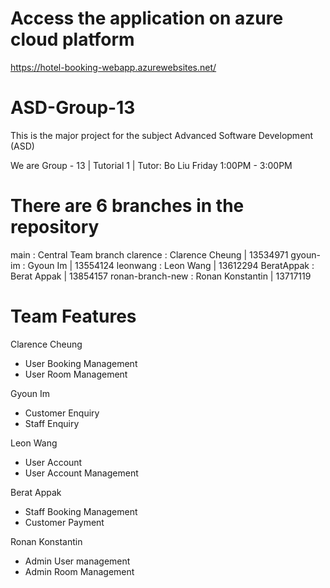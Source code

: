 # Access the application on azure cloud platform

https://hotel-booking-webapp.azurewebsites.net/

# ASD-Group-13

This is the major project for the subject Advanced Software Development (ASD) 

We are Group - 13 | Tutorial 1 | Tutor: Bo Liu
Friday 1:00PM - 3:00PM

# There are 6 branches in the repository

main : Central Team branch
clarence : Clarence Cheung | 13534971
gyoun-im : Gyoun Im	| 13554124
leonwang : Leon Wang | 13612294
BeratAppak : Berat Appak | 13854157
ronan-branch-new : Ronan Konstantin	| 13717119

# Team Features
Clarence Cheung
  - User Booking Management
  - User Room Management

Gyoun Im
  - Customer Enquiry
  - Staff Enquiry

Leon Wang
  - User Account
  - User Account Management

Berat Appak
  - Staff Booking Management
  - Customer Payment

Ronan Konstantin
  - Admin User management
  - Admin Room Management

